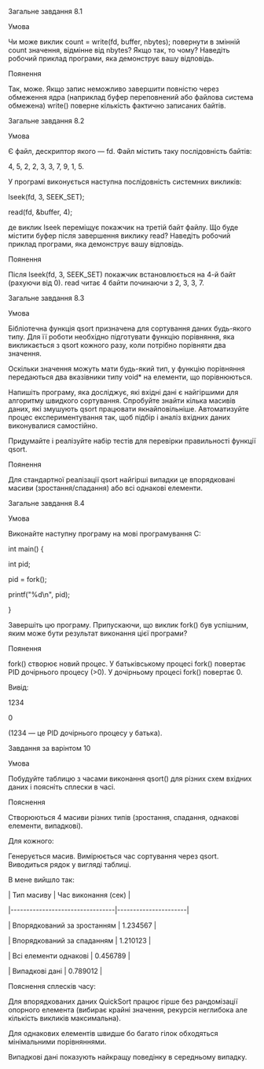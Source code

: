 Загальне завдання 8.1

Умова

Чи може виклик count = write(fd, buffer, nbytes); повернути в змінній count значення, відмінне від nbytes? Якщо так, то чому? Наведіть робочий приклад програми, яка демонструє вашу відповідь.

Поянення

Так, може. Якщо запис неможливо завершити повністю через обмеження ядра (наприклад буфер 
переповнений або файлова система обмежена) write() поверне кількість фактично записаних байтів.
 
Загальне завдання 8.2

Умова

Є файл, дескриптор якого — fd. Файл містить таку послідовність байтів: 

4, 5, 2, 2, 3, 3, 7, 9, 1, 5. 

У програмі виконується наступна послідовність системних викликів:


lseek(fd, 3, SEEK_SET);


read(fd, &buffer, 4);


де виклик lseek переміщує покажчик на третій байт файлу. Що буде містити буфер після завершення 
виклику read? Наведіть робочий приклад програми, яка демонструє вашу відповідь.


Поянення

Після lseek(fd, 3, SEEK_SET) покажчик встановлюється на 4-й байт (рахуючи від 0). read читає 4 
байти починаючи з 2, 3, 3, 7.

Загальне завдання 8.3

Умова

Бібліотечна функція qsort призначена для сортування даних будь-якого типу. Для її роботи необхідно підготувати функцію порівняння, яка викликається з qsort кожного разу, коли потрібно порівняти два значення.


Оскільки значення можуть мати будь-який тип, у функцію порівняння передаються два вказівники типу void* на елементи, що порівнюються.


Напишіть програму, яка досліджує, які вхідні дані є найгіршими для алгоритму швидкого сортування. Спробуйте знайти кілька масивів даних, які змушують qsort працювати якнайповільніше. Автоматизуйте процес експериментування так, щоб підбір і аналіз вхідних даних виконувалися самостійно.

Придумайте і реалізуйте набір тестів для перевірки правильності функції qsort.


Поянення

Для стандартної реалізації qsort найгірші випадки це впорядковані масиви (зростання/спадання) або всі однакові елементи.

Загальне завдання 8.4

Умова

 Виконайте наступну програму на мові програмування С:
 
int main() {

  int pid;
  
  pid = fork();
  
  printf("%d\n", pid);
  
}

Завершіть цю програму. Припускаючи, що виклик fork() був успішним, яким може бути результат виконання цієї програми?

Поянення

fork() створює новий процес. У батьківському процесі fork() повертає PID дочірнього процесу (>0).
У дочірньому процесі fork() повертає 0. 

Вивід:

1234

0

(1234 — це PID дочірнього процесу у батька).

Завдання за варінтом 10

Умова

Побудуйте таблицю з часами виконання qsort() для різних схем вхідних даних і поясніть сплески в 
часі.

Пояснення

Створюються 4 масиви різних типів (зростання, спадання, однакові елементи, випадкові).

Для кожного:

Генерується масив. Вимірюється час сортування через qsort. Виводиться рядок у вигляді таблиці.

В мене вийшло так:

| Тип масиву                     | Час виконання (сек)  |

|---------------------------------|----------------------|

| Впорядкований за зростанням     | 1.234567             |

| Впорядкований за спаданням      | 1.210123             |

| Всі елементи однакові           | 0.456789             |

| Випадкові дані                  | 0.789012             |

Пояснення сплесків часу:

Для впорядкованих даних QuickSort працює гірше без рандомізації опорного елемента (вибирає 
крайні значення, рекурсія неглибока але кількість викликів максимальна).

Для однакових елементів швидше бо багато гілок обходяться мінімальними порівняннями.

Випадкові дані показують найкращу поведінку в середньому випадку.


 
